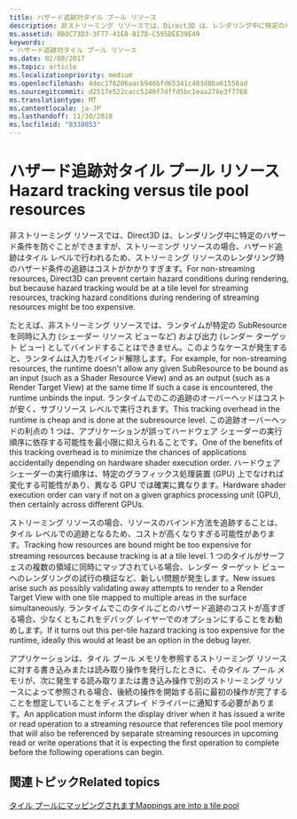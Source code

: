 ```yaml
---
title: ハザード追跡対タイル プール リソース
description: 非ストリーミング リソースでは、Direct3D は、レンダリング中に特定のハザード条件を防ぐことができますが、ストリーミング リソースの場合、ハザード追跡はタイル レベルで行われるため、ストリーミング リソースのレンダリング時のハザード条件の追跡はコストがかかりすぎます。
ms.assetid: 8B0C73D3-3F77-41E8-B17D-C595DEE39E49
keywords:
- ハザード追跡対タイル プール リソース
ms.date: 02/08/2017
ms.topic: article
ms.localizationpriority: medium
ms.openlocfilehash: 4dec176206aacb946bfd65341c483d8ba61558ad
ms.sourcegitcommit: d2517e522cacc5240f7dffd5bc1eaa278e3f7768
ms.translationtype: MT
ms.contentlocale: ja-JP
ms.lasthandoff: 11/30/2018
ms.locfileid: "8338053"
---
```

# <a name="hazard-tracking-versus-tile-pool-resources"></a><span data-ttu-id="1297a-104">ハザード追跡対タイル プール リソース</span><span class="sxs-lookup"><span data-stu-id="1297a-104">Hazard tracking versus tile pool resources</span></span>


<span data-ttu-id="1297a-105">非ストリーミング リソースでは、Direct3D は、レンダリング中に特定のハザード条件を防ぐことができますが、ストリーミング リソースの場合、ハザード追跡はタイル レベルで行われるため、ストリーミング リソースのレンダリング時のハザード条件の追跡はコストがかかりすぎます。</span><span class="sxs-lookup"><span data-stu-id="1297a-105">For non-streaming resources, Direct3D can prevent certain hazard conditions during rendering, but because hazard tracking would be at a tile level for streaming resources, tracking hazard conditions during rendering of streaming resources might be too expensive.</span></span>

<span data-ttu-id="1297a-106">たとえば、非ストリーミング リソースでは、ランタイムが特定の SubResource を同時に入力 (シェーダー リソース ビューなど) および出力 (レンダー ターゲット ビュー) としてバインドすることはできません。このようなケースが発生すると、ランタイムは入力をバインド解除します。</span><span class="sxs-lookup"><span data-stu-id="1297a-106">For example, for non-streaming resources, the runtime doesn't allow any given SubResource to be bound as an input (such as a Shader Resource View) and as an output (such as a Render Target View) at the same time If such a case is encountered, the runtime unbinds the input.</span></span> <span data-ttu-id="1297a-107">ランタイムでのこの追跡のオーバーヘッドはコストが安く、サブリソース レベルで実行されます。</span><span class="sxs-lookup"><span data-stu-id="1297a-107">This tracking overhead in the runtime is cheap and is done at the subresource level.</span></span> <span data-ttu-id="1297a-108">この追跡オーバーヘッドの利点の 1 つは、アプリケーションが誤ってハードウェア シェーダーの実行順序に依存する可能性を最小限に抑えられることです。</span><span class="sxs-lookup"><span data-stu-id="1297a-108">One of the benefits of this tracking overhead is to minimize the chances of applications accidentally depending on hardware shader execution order.</span></span> <span data-ttu-id="1297a-109">ハードウェア シェーダーの実行順序は、特定のグラフィックス処理装置 (GPU) 上でなければ変化する可能性があり、異なる GPU では確実に異なります。</span><span class="sxs-lookup"><span data-stu-id="1297a-109">Hardware shader execution order can vary if not on a given graphics processing unit (GPU), then certainly across different GPUs.</span></span>

<span data-ttu-id="1297a-110">ストリーミング リソースの場合、リソースのバインド方法を追跡することは、タイル レベルでの追跡となるため、コストが高くなりすぎる可能性があります。</span><span class="sxs-lookup"><span data-stu-id="1297a-110">Tracking how resources are bound might be too expensive for streaming resources because tracking is at a tile level.</span></span> <span data-ttu-id="1297a-111">1 つのタイルがサーフェスの複数の領域に同時にマップされている場合、レンダー ターゲット ビューへのレンダリングの試行の検証など、新しい問題が発生します。</span><span class="sxs-lookup"><span data-stu-id="1297a-111">New issues arise such as possibly validating away attempts to render to a Render Target View with one tile mapped to multiple areas in the surface simultaneously.</span></span> <span data-ttu-id="1297a-112">ランタイムでこのタイルごとのハザード追跡のコストが高すぎる場合、少なくともこれをデバッグ レイヤーでのオプションにすることをお勧めします。</span><span class="sxs-lookup"><span data-stu-id="1297a-112">If it turns out this per-tile hazard tracking is too expensive for the runtime, ideally this would at least be an option in the debug layer.</span></span>

<span data-ttu-id="1297a-113">アプリケーションは、タイル プール メモリを参照するストリーミング リソースに対する書き込みまたは読み取り操作を発行したときに、そのタイル プール メモリが、次に発生する読み取りまたは書き込み操作で別のストリーミング リソースによって参照される場合、後続の操作を開始する前に最初の操作が完了することを想定していることをディスプレイ ドライバーに通知する必要があります。</span><span class="sxs-lookup"><span data-stu-id="1297a-113">An application must inform the display driver when it has issued a write or read operation to a streaming resource that references tile pool memory that will also be referenced by separate streaming resources in upcoming read or write operations that it is expecting the first operation to complete before the following operations can begin.</span></span>

## <a name="span-idrelated-topicsspanrelated-topics"></a><span data-ttu-id="1297a-114"><span id="related-topics"></span>関連トピック</span><span class="sxs-lookup"><span data-stu-id="1297a-114"><span id="related-topics"></span>Related topics</span></span>


[<span data-ttu-id="1297a-115">タイル プールにマッピングされます</span><span class="sxs-lookup"><span data-stu-id="1297a-115">Mappings are into a tile pool</span></span>](mappings-are-into-a-tile-pool.md)

 

 




